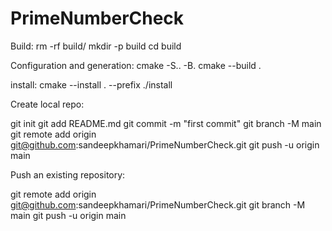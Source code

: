# PrimeNumberCheck

Build:
 rm -rf build/
 mkdir -p build
 cd build

Configuration and generation:
 cmake -S.. -B.
 cmake --build .

install:
 cmake --install . --prefix ./install

 

Create local repo:

git init
git add README.md
git commit -m "first commit"
git branch -M main
git remote add origin git@github.com:sandeepkhamari/PrimeNumberCheck.git
git push -u origin main

Push an existing repository:

git remote add origin git@github.com:sandeepkhamari/PrimeNumberCheck.git
git branch -M main
git push -u origin main
